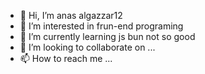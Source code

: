 - 👋 Hi, I’m anas algazzar12
- 👀 I’m interested in frun-end programing
- 🌱 I’m currently learning js bun not so good
- 💞️ I’m looking to collaborate on ...
- 📫 How to reach me ...

<!---
anasalgazzar12/anasalgazzar12 is a ✨ special ✨ repository because its `README.md` (this file) appears on your GitHub profile.
You can click the Preview link to take a look at your changes.
--->

